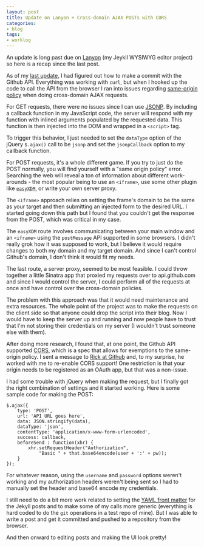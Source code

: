 ```yaml
---
layout: post
title: Update on Lanyon + Cross-domain AJAX POSTs with CORS
categories:
- blog
tags:
- worklog
---
```


An update is long past due on [Lanyon][lanyon-repo] (my Jeykll WYSIWYG editor project) so here
is a recap since the last post.

As of my [last update][last-update], I had figured out how to make a commit with the Github API. Everything
was working with `curl`, but when I hooked up the code to call the API from the browser I ran
into issues regarding [same-origin policy][same-origin] when doing cross-domain AJAX requests.

For GET requests, there were no issues since I can use [JSONP][jsonp]. By including a callback function in 
my JavaScript code, the server will respond with my function with inlined arguments populated 
by the requested data. This function is then injected into the DOM and wrapped in a `<script>` tag. 

To trigger this behavior, I just needed to set the `dataType` option of the jQuery `$.ajax()` 
call to be `jsonp` and set the `jsonpCallback` option to my callback function.

For POST requests, it's a whole different game. If you try to just do the POST normally,
you will find yourself with a "same origin policy" error. Searching the web will reveal a ton
of information about different work-arounds - the most popular being to use an `<iframe>`, use
some other plugin like [`easyXDM`][easyxdm], or write your own server proxy.

The `<iframe>` approach relies on setting the frame's domain to be the same as your target
and then submitting an injected form to the desired URL. I started going down this path but I
found that you couldn't get the response from the POST, which was critical in my case.

The `easyXDM` route involves communicating between your main window and an `<iframe>` using
the `postMessage` API supported in some browsers. I didn't really grok how it was supposed to
work, but I believe it would require changes to both my domain and my target domain. And since 
I can't control Github's domain, I don't think it would fit my needs.

The last route, a server proxy, seemed to be most feasible. I could throw together a little Sinatra
app that proxied my requests over to api.github.com and since I would control the server, I could perform
all of the requests at once and have control over the cross-domain policies. 

The problem with this approach was that it would need maintenance and extra resources. The whole point of 
the project was to make the requests on the client side so that anyone could drop the script into their 
blog. Now I would have to keep the server up and running and now people have to trust that I'm not storing 
their credentials on my server (I wouldn't trust someone else with them).

After doing more research, I found that, at one point, the Github API supported [CORS][cors], which is a 
spec that allows for exemptions to the same-origin policy. I sent a message to [Rick at Github][technoweenie]
and, to my surprise, he worked with me to re-enable CORS support! One restriction is that your origin needs to be 
registered as an OAuth app, but that was a non-issue.

I had some trouble with jQuery when making the request, but I finally got the right combination of settings
and it started working.  Here is some sample code for making the POST:

    $.ajax({
        type: 'POST',
        url: 'API URL goes here',
        data: JSON.stringify(data),
        dataType: 'json',
        contentType: 'application/x-www-form-urlencoded',
        success: callback,
        beforeSend : function(xhr) {
		    xhr.setRequestHeader("Authorization", 
                "Basic " + that.base64encode(user + ':' + pw));
	    }
    });

For whatever reason, using the `username` and `password` options weren't working and my authorization
headers weren't being sent so I had to manually set the header and base64 encode my credentials.

I still need to do a bit more work related to setting the [YAML front matter][yaml] for the Jekyll posts
and to make some of my calls more generic (everything is hard coded to do the `git` operations in a 
test repo of mine). But I was able to write a post and get it committed and pushed to a repository
from the browser.

And then onward to editing posts and making the UI look pretty!

[yaml]: https://github.com/mojombo/jekyll/wiki/yaml-front-matter
[technoweenie]: https://github.com/technoweenie
[cors]: http://en.wikipedia.org/wiki/Cross-Origin_Resource_Sharing
[easyxdm]: http://easyxdm.net/
[jsonp]: http://en.wikipedia.org/wiki/JSONP
[same-origin]: http://en.wikipedia.org/wiki/Same_origin_policy
[last-update]: /blog/2011/07/23/digging-around-the-github-api-take-2.html
[lanyon-repo]: https://github.com/swanson/lanyon
